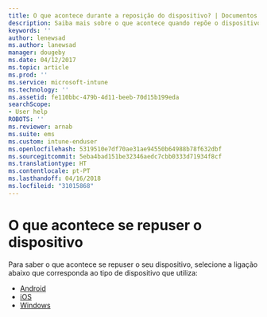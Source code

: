 ```yaml
---
title: O que acontece durante a reposição do dispositivo? | Documentos da Microsoft
description: Saiba mais sobre o que acontece quando repõe o dispositivo em cada uma das plataformas suportadas do Intune.
keywords: ''
author: lenewsad
ms.author: lanewsad
manager: dougeby
ms.date: 04/12/2017
ms.topic: article
ms.prod: ''
ms.service: microsoft-intune
ms.technology: ''
ms.assetid: fe110bbc-479b-4d11-beeb-70d15b199eda
searchScope:
- User help
ROBOTS: ''
ms.reviewer: arnab
ms.suite: ems
ms.custom: intune-enduser
ms.openlocfilehash: 5319510e7df70ae31ae94550b64988b78f632dbf
ms.sourcegitcommit: 5eba4bad151be32346aedc7cbb0333d71934f8cf
ms.translationtype: HT
ms.contentlocale: pt-PT
ms.lasthandoff: 04/16/2018
ms.locfileid: "31015868"
---
```

# <a name="what-happens-if-you-reset-your-device"></a>O que acontece se repuser o dispositivo

Para saber o que acontece se repuser o seu dispositivo, selecione a ligação abaixo que corresponda ao tipo de dispositivo que utiliza:

- [Android](what-happens-if-you-reset-your-device-using-the-company-portal-android.md)
- [iOS](what-happens-if-you-reset-your-device-using-the-company-portal-ios.md)
- [Windows](what-happens-if-you-reset-your-device-using-the-company-portal-windows.md)

